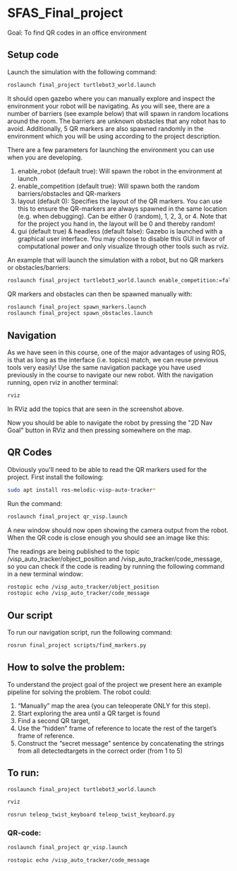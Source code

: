 # SFAS_Final_project
Goal: To find QR codes in an office environment

## Setup code

Launch the simulation with the following command:

```bash
roslaunch final_project turtlebot3_world.launch
```
It should open gazebo where you can manually explore and inspect the environment your robot will be navigating. As you will see, there are a number of barriers (see example below) that will spawn in random locations around the room. The barriers are unknown obstacles that any robot has to avoid.
Additionally, 5 QR markers are also spawned randomly in the environment which you will be using according to the project description.


There are a few parameters for launching the environment you can use when you are developing.

1) enable_robot (default true): Will spawn the robot in the environment at launch
2) enable_competition (default true): Will spawn both the random barriers/obstacles and QR-markers
3) layout (default 0): Specifies the layout of the QR markers. You can use this to ensure the QR-markers are always spawned in the same location (e.g. when debugging). Can be either 0 (random), 1, 2, 3, or 4. Note that for the project you hand in, the layout will be 0 and thereby random!
4) gui (default true) & headless (default false): Gazebo is launched with a graphical user interface. You may choose to disable this GUI in favor of computational power and only visualize through other tools such as rviz.

An example that will launch the simulation with a robot, but no QR markers or obstacles/barriers:

```bash
roslaunch final_project turtlebot3_world.launch enable_competition:=false
```

QR markers and obstacles can then be spawned manually with:

```bash
roslaunch final_project spawn_markers.launch
roslaunch final_project spawn_obstacles.launch
```

## Navigation
As we have seen in this course, one of the major advantages of using ROS, is that as long as the interface (i.e. topics) match, we can reuse previous tools very easily! Use the same navigation package you have used previously in the course to navigate our new robot.
With the navigation running, open rviz in another terminal:

```bash
rviz
```

In RViz add the topics that are seen in the screenshot above.

Now you should be able to navigate the robot by pressing the "2D Nav Goal" button in RViz and then pressing somewhere on the map.

## QR Codes
Obviously you'll need to be able to read the QR markers used for the project. First install the following:

```bash
sudo apt install ros-melodic-visp-auto-tracker*
```

Run the command:
```bash
roslaunch final_project qr_visp.launch
```

A new window should now open showing the camera output from the robot. When the QR code is close enough you should see an image like this:

The readings are being published to the topic /visp_auto_tracker/object_position and /visp_auto_tracker/code_message, so you can check if the code is reading by running the following command in a new terminal window:

```bash
rostopic echo /visp_auto_tracker/object_position
rostopic echo /visp_auto_tracker/code_message
```

## Our script
To run our navigation script, run the following command:
```bash
rosrun final_project scripts/find_markers.py
```

## How to solve the problem:
To understand the project goal of the project we present here an example pipeline for solving the problem. The robot could:
1. “Manually” map the area (you can teleoperate ONLY for this step).
2. Start exploring the area until a QR target is found
3. Find a second QR target,
4. Use the “hidden” frame of reference to locate the rest of the target’s frame of reference.
5. Construct the “secret message” sentence by concatenating the strings from all detectedtargets in the correct order (from 1 to 5)

## To run:
```bash
roslaunch final_project turtlebot3_world.launch
```

```bash
rviz
```

```bash
rosrun teleop_twist_keyboard teleop_twist_keyboard.py
```
### QR-code:
```bash
roslaunch final_project qr_visp.launch
```
```bash
rostopic echo /visp_auto_tracker/code_message
```
